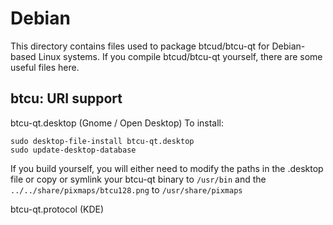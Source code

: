 
Debian
====================
This directory contains files used to package btcud/btcu-qt
for Debian-based Linux systems. If you compile btcud/btcu-qt yourself, there are some useful files here.

## btcu: URI support ##


btcu-qt.desktop  (Gnome / Open Desktop)
To install:

	sudo desktop-file-install btcu-qt.desktop
	sudo update-desktop-database

If you build yourself, you will either need to modify the paths in
the .desktop file or copy or symlink your btcu-qt binary to `/usr/bin`
and the `../../share/pixmaps/btcu128.png` to `/usr/share/pixmaps`

btcu-qt.protocol (KDE)

